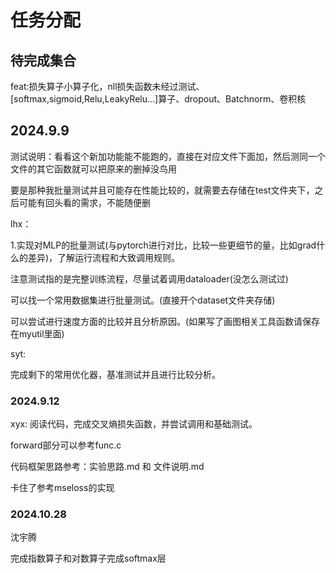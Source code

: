 # 任务分配

## 待完成集合

feat:损失算子小算子化，nll损失函数未经过测试、[softmax,sigmoid,Relu,LeakyRelu...]算子、dropout、Batchnorm、卷积核



## 2024.9.9

测试说明：看看这个新加功能能不能跑的，直接在对应文件下面加，然后测同一个文件的其它函数就可以把原来的删掉没鸟用

要是那种我批量测试并且可能存在性能比较的，就需要去存储在test文件夹下，之后可能有回头看的需求，不能随便删

lhx：

1.实现对MLP的批量测试(与pytorch进行对比，比较一些更细节的量，比如grad什么的差异)，了解运行流程和大致调用规则。

注意测试指的是完整训练流程，尽量试着调用dataloader(没怎么测试过)

可以找一个常用数据集进行批量测试。(直接开个dataset文件夹存储)

可以尝试进行速度方面的比较并且分析原因。(如果写了画图相关工具函数请保存在myutil里面)

syt:

完成剩下的常用优化器，基准测试并且进行比较分析。

### 2024.9.12

xyx: 阅读代码，完成交叉熵损失函数，并尝试调用和基础测试。

forward部分可以参考func.c

代码框架思路参考：实验思路.md 和 文件说明.md

卡住了参考mseloss的实现

### 2024.10.28

沈宇腾

完成指数算子和对数算子完成softmax层
